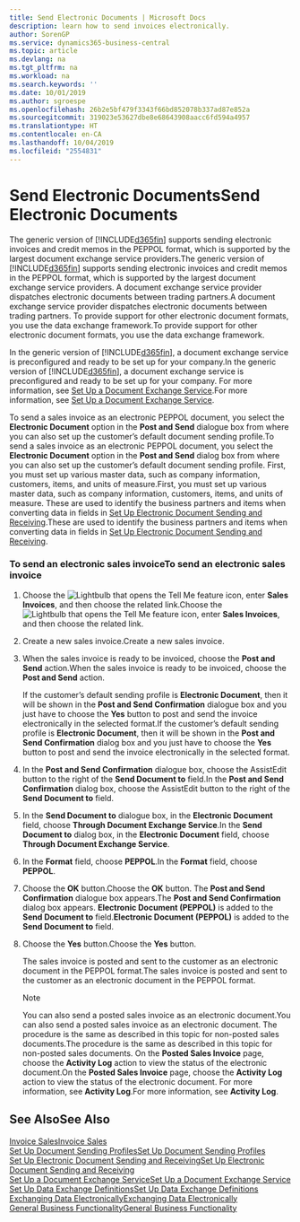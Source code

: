 ```yaml
---
title: Send Electronic Documents | Microsoft Docs
description: learn how to send invoices electronically.
author: SorenGP
ms.service: dynamics365-business-central
ms.topic: article
ms.devlang: na
ms.tgt_pltfrm: na
ms.workload: na
ms.search.keywords: ''
ms.date: 10/01/2019
ms.author: sgroespe
ms.openlocfilehash: 26b2e5bf479f3343f66bd852078b337ad87e852a
ms.sourcegitcommit: 319023e53627dbe8e68643908aacc6fd594a4957
ms.translationtype: HT
ms.contentlocale: en-CA
ms.lasthandoff: 10/04/2019
ms.locfileid: "2554831"
---
```

# <a name="send-electronic-documents"></a><span data-ttu-id="955eb-103">Send Electronic Documents</span><span class="sxs-lookup"><span data-stu-id="955eb-103">Send Electronic Documents</span></span>
<span data-ttu-id="955eb-104">The generic version of [!INCLUDE[d365fin](includes/d365fin_md.md)] supports sending electronic invoices and credit memos in the PEPPOL format, which is supported by the largest document exchange service providers.</span><span class="sxs-lookup"><span data-stu-id="955eb-104">The generic version of [!INCLUDE[d365fin](includes/d365fin_md.md)] supports sending electronic invoices and credit memos in the PEPPOL format, which is supported by the largest document exchange service providers.</span></span> <span data-ttu-id="955eb-105">A document exchange service provider dispatches electronic documents between trading partners.</span><span class="sxs-lookup"><span data-stu-id="955eb-105">A document exchange service provider dispatches electronic documents between trading partners.</span></span> <span data-ttu-id="955eb-106">To provide support for other electronic document formats, you use the data exchange framework.</span><span class="sxs-lookup"><span data-stu-id="955eb-106">To provide support for other electronic document formats, you use the data exchange framework.</span></span>  

 <span data-ttu-id="955eb-107">In the generic version of [!INCLUDE[d365fin](includes/d365fin_md.md)], a document exchange service is preconfigured and ready to be set up for your company.</span><span class="sxs-lookup"><span data-stu-id="955eb-107">In the generic version of [!INCLUDE[d365fin](includes/d365fin_md.md)], a document exchange service is preconfigured and ready to be set up for your company.</span></span> <span data-ttu-id="955eb-108">For more information, see [Set Up a Document Exchange Service](across-how-to-set-up-a-document-exchange-service.md).</span><span class="sxs-lookup"><span data-stu-id="955eb-108">For more information, see [Set Up a Document Exchange Service](across-how-to-set-up-a-document-exchange-service.md).</span></span>  

 <span data-ttu-id="955eb-109">To send a sales invoice as an electronic PEPPOL document, you select the **Electronic Document** option in the **Post and Send** dialogue box from where you can also set up the customer’s default document sending profile.</span><span class="sxs-lookup"><span data-stu-id="955eb-109">To send a sales invoice as an electronic PEPPOL document, you select the **Electronic Document** option in the **Post and Send** dialog box from where you can also set up the customer’s default document sending profile.</span></span> <span data-ttu-id="955eb-110">First, you must set up various master data, such as company information, customers, items, and units of measure.</span><span class="sxs-lookup"><span data-stu-id="955eb-110">First, you must set up various master data, such as company information, customers, items, and units of measure.</span></span> <span data-ttu-id="955eb-111">These are used to identify the business partners and items when converting data in fields in [Set Up Electronic Document Sending and Receiving](across-how-to-set-up-electronic-document-sending-and-receiving.md).</span><span class="sxs-lookup"><span data-stu-id="955eb-111">These are used to identify the business partners and items when converting data in fields in [Set Up Electronic Document Sending and Receiving](across-how-to-set-up-electronic-document-sending-and-receiving.md).</span></span>  

### <a name="to-send-an-electronic-sales-invoice"></a><span data-ttu-id="955eb-112">To send an electronic sales invoice</span><span class="sxs-lookup"><span data-stu-id="955eb-112">To send an electronic sales invoice</span></span>  

1.  <span data-ttu-id="955eb-113">Choose the ![Lightbulb that opens the Tell Me feature](media/ui-search/search_small.png "Tell me what you want to do") icon, enter **Sales Invoices**, and then choose the related link.</span><span class="sxs-lookup"><span data-stu-id="955eb-113">Choose the ![Lightbulb that opens the Tell Me feature](media/ui-search/search_small.png "Tell me what you want to do") icon, enter **Sales Invoices**, and then choose the related link.</span></span>  

2.  <span data-ttu-id="955eb-114">Create a new sales invoice.</span><span class="sxs-lookup"><span data-stu-id="955eb-114">Create a new sales invoice.</span></span>  

3.  <span data-ttu-id="955eb-115">When the sales invoice is ready to be invoiced, choose the **Post and Send** action.</span><span class="sxs-lookup"><span data-stu-id="955eb-115">When the sales invoice is ready to be invoiced, choose the **Post and Send** action.</span></span>  

     <span data-ttu-id="955eb-116">If the customer’s default sending profile is **Electronic Document**, then it will be shown in the **Post and Send Confirmation** dialogue box and you just have to choose the **Yes** button to post and send the invoice electronically in the selected format.</span><span class="sxs-lookup"><span data-stu-id="955eb-116">If the customer’s default sending profile is **Electronic Document**, then it will be shown in the **Post and Send Confirmation** dialog box and you just have to choose the **Yes** button to post and send the invoice electronically in the selected format.</span></span>  

4.  <span data-ttu-id="955eb-117">In the **Post and Send Confirmation** dialogue box, choose the AssistEdit button to the right of the **Send Document to** field.</span><span class="sxs-lookup"><span data-stu-id="955eb-117">In the **Post and Send Confirmation** dialog box, choose the AssistEdit button to the right of the **Send Document to** field.</span></span>  

5.  <span data-ttu-id="955eb-118">In the **Send Document to** dialogue box, in the **Electronic Document** field, choose **Through Document Exchange Service**.</span><span class="sxs-lookup"><span data-stu-id="955eb-118">In the **Send Document to** dialog box, in the **Electronic Document** field, choose **Through Document Exchange Service**.</span></span>  

6.  <span data-ttu-id="955eb-119">In the **Format** field, choose **PEPPOL**.</span><span class="sxs-lookup"><span data-stu-id="955eb-119">In the **Format** field, choose **PEPPOL**.</span></span>  

7.  <span data-ttu-id="955eb-120">Choose the **OK** button.</span><span class="sxs-lookup"><span data-stu-id="955eb-120">Choose the **OK** button.</span></span> <span data-ttu-id="955eb-121">The **Post and Send Confirmation** dialogue box appears.</span><span class="sxs-lookup"><span data-stu-id="955eb-121">The **Post and Send Confirmation** dialog box appears.</span></span> <span data-ttu-id="955eb-122">**Electronic Document (PEPPOL)** is added to the **Send Document to** field.</span><span class="sxs-lookup"><span data-stu-id="955eb-122">**Electronic Document (PEPPOL)** is added to the **Send Document to** field.</span></span>  

8.  <span data-ttu-id="955eb-123">Choose the **Yes** button.</span><span class="sxs-lookup"><span data-stu-id="955eb-123">Choose the **Yes** button.</span></span>  

     <span data-ttu-id="955eb-124">The sales invoice is posted and sent to the customer as an electronic document in the PEPPOL format.</span><span class="sxs-lookup"><span data-stu-id="955eb-124">The sales invoice is posted and sent to the customer as an electronic document in the PEPPOL format.</span></span>  

    > [!NOTE]  
    >  <span data-ttu-id="955eb-125">You can also send a posted sales invoice as an electronic document.</span><span class="sxs-lookup"><span data-stu-id="955eb-125">You can also send a posted sales invoice as an electronic document.</span></span> <span data-ttu-id="955eb-126">The procedure is the same as described in this topic for non-posted sales documents.</span><span class="sxs-lookup"><span data-stu-id="955eb-126">The procedure is the same as described in this topic for non-posted sales documents.</span></span> <span data-ttu-id="955eb-127">On the **Posted Sales Invoice** page, choose the **Activity Log** action to view the status of the electronic document.</span><span class="sxs-lookup"><span data-stu-id="955eb-127">On the **Posted Sales Invoice** page, choose the **Activity Log** action to view the status of the electronic document.</span></span> <span data-ttu-id="955eb-128">For more information, see **Activity Log**.</span><span class="sxs-lookup"><span data-stu-id="955eb-128">For more information, see **Activity Log**.</span></span>  

## <a name="see-also"></a><span data-ttu-id="955eb-129">See Also</span><span class="sxs-lookup"><span data-stu-id="955eb-129">See Also</span></span>  
[<span data-ttu-id="955eb-130">Invoice Sales</span><span class="sxs-lookup"><span data-stu-id="955eb-130">Invoice Sales</span></span>](sales-how-invoice-sales.md)  
[<span data-ttu-id="955eb-131">Set Up Document Sending Profiles</span><span class="sxs-lookup"><span data-stu-id="955eb-131">Set Up Document Sending Profiles</span></span>](sales-how-setup-document-send-profiles.md)  
[<span data-ttu-id="955eb-132">Set Up Electronic Document Sending and Receiving</span><span class="sxs-lookup"><span data-stu-id="955eb-132">Set Up Electronic Document Sending and Receiving</span></span>](across-how-to-set-up-electronic-document-sending-and-receiving.md)  
[<span data-ttu-id="955eb-133">Set Up a Document Exchange Service</span><span class="sxs-lookup"><span data-stu-id="955eb-133">Set Up a Document Exchange Service</span></span>](across-how-to-set-up-a-document-exchange-service.md)  
[<span data-ttu-id="955eb-134">Set Up Data Exchange Definitions</span><span class="sxs-lookup"><span data-stu-id="955eb-134">Set Up Data Exchange Definitions</span></span>](across-how-to-set-up-data-exchange-definitions.md)  
[<span data-ttu-id="955eb-135">Exchanging Data Electronically</span><span class="sxs-lookup"><span data-stu-id="955eb-135">Exchanging Data Electronically</span></span>](across-data-exchange.md)  
[<span data-ttu-id="955eb-136">General Business Functionality</span><span class="sxs-lookup"><span data-stu-id="955eb-136">General Business Functionality</span></span>](ui-across-business-areas.md)  

